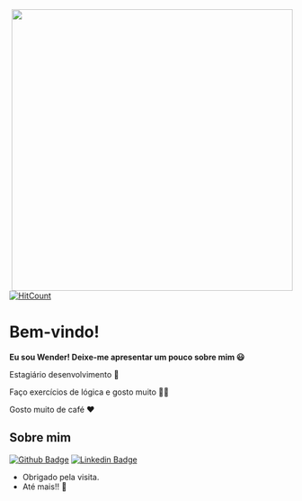 <img align="right" width="500" height="500" src="https://media.giphy.com/media/1n67EigjECnOUc6rhS/giphy.gif">

[![HitCount](http://hits.dwyl.com/wenderzb/https://githubcom/wenderzb/wenderzb.svg)](http://hits.dwyl.com/wenderzb/https://githubcom/wenderzb/wenderzb)

# Bem-vindo!
<b> Eu sou Wender!  Deixe-me apresentar um pouco sobre mim :smiley:</b>

Estagiário desenvolvimento :robot:

Faço exercícios de lógica e gosto muito  :man_technologist:

Gosto muito de café :heart:


## Sobre mim 

[![Github Badge](https://img.shields.io/badge/-Github-000?style=flat-square&logo=Github&logoColor=white&link=https://github.com/wenderzb)](https://github.com/wenderzb)
[![Linkedin Badge](https://img.shields.io/badge/-LinkedIn-blue?style=flat-square&logo=Linkedin&logoColor=white&link=https://www.linkedin.com/in/wender-batista/)](https://www.linkedin.com/in/wender-batista/)


- Obrigado pela visita. 
- Até mais!! :wave:

